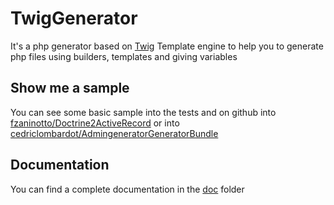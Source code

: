 # TwigGenerator

It's a php generator based on [Twig](https://github.com/fabpot/Twig) Template engine to help you to generate php files
using builders, templates and giving variables

## Show me a sample

You can see some basic sample into the tests and on github into [fzaninotto/Doctrine2ActiveRecord](https://github.com/fzaninotto/Doctrine2ActiveRecord) or into [cedriclombardot/AdmingeneratorGeneratorBundle](https://github.com/cedriclombardot/AdmingeneratorGeneratorBundle)

## Documentation

You can find a complete documentation in the [doc](https://github.com/cedriclombardot/TwigGenerator/tree/master/doc) folder
